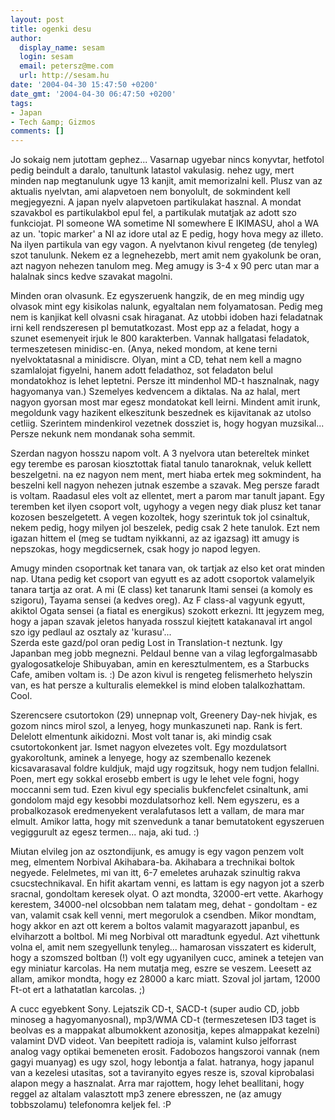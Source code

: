 ```yaml
---
layout: post
title: ogenki desu
author:
  display_name: sesam
  login: sesam
  email: petersz@me.com
  url: http://sesam.hu
date: '2004-04-30 15:47:50 +0200'
date_gmt: '2004-04-30 06:47:50 +0200'
tags:
- Japan
- Tech &amp; Gizmos
comments: []
---
```


Jo sokaig nem jutottam gephez... Vasarnap ugyebar nincs konyvtar, hetfotol pedig beindult a daralo, tanultunk latastol vakulasig. nehez ugy, mert minden nap megtanulunk ugye 13 kanjit, amit memorizalni kell. Plusz van az aktualis nyelvtan, ami alapvetoen nem bonyolult, de sokmindent kell megjegyezni. A japan nyelv alapvetoen partikulakat hasznal. A mondat szavakbol es partikulakbol epul fel, a partikulak mutatjak az adott szo funkciojat. Pl someone WA sometime NI somewhere E IKIMASU, ahol a WA az un. 'topic marker' a NI az idore utal az E pedig, hogy hova megy az illeto. Na ilyen partikula van egy vagon. A nyelvtanon kivul rengeteg (de tenyleg) szot tanulunk. Nekem ez a legnehezebb, mert amit nem gyakolunk be oran, azt nagyon nehezen tanulom meg. Meg amugy is 3-4 x 90 perc utan mar a halalnak sincs kedve szavakat magolni.

Minden oran olvasunk. Ez egyszeruenk hangzik, de en meg mindig ugy olvasok mint egy kisikolas nalunk, egyaltalan nem folyamatosan. Pedig meg nem is kanjikat kell olvasni csak hiraganat. Az utobbi idoben hazi feladatnak irni kell rendszeresen pl bemutatkozast. Most epp az a feladat, hogy a szunet esemenyeit irjuk le 800 karakterben. Vannak hallgatasi feladatok, termeszetesen minidisc-en. (Anya, neked mondom, at kene terni nyelvoktatasnal a minidiscre. Olyan, mint a CD, tehat nem kell a magno szamlalojat figyelni, hanem adott feladathoz, sot feladaton belul mondatokhoz is lehet leptetni. Persze itt mindenhol MD-t hasznalnak, nagy hagyomanya van.) Szemelyes kedvencem a diktalas. Na az halal, mert nagyon gyorsan most mar egesz mondatokat kell leirni. Mindent amit irunk, megoldunk vagy hazikent elkeszitunk beszednek es kijavitanak az utolso cetliig. Szerintem mindenkirol vezetnek dossziet is, hogy hogyan muzsikal... Persze nekunk nem mondanak soha semmit.

Szerdan nagyon hosszu napom volt. A 3 nyelvora utan betereltek minket egy terembe es parosan kiosztottak fiatal tanulo tanaroknak, veluk kellett beszelgetni. na ez nagyon nem ment, mert hiaba ertek meg sokmindent, ha beszelni kell nagyon nehezen jutnak eszembe a szavak. Meg persze faradt is voltam. Raadasul eles volt az ellentet, mert a parom mar tanult japant. Egy teremben ket ilyen csoport volt, ugyhogy a vegen negy diak plusz ket tanar kozosen beszelgetett. A vegen kozoltek, hogy szerintuk tok jol csinaltuk, nekem pedig, hogy milyen jol beszelek, pedig csak 2 hete tanulok. Ezt nem igazan hittem el (meg se tudtam nyikkanni, az az igazsag) itt amugy is nepszokas, hogy megdicsernek, csak hogy jo napod legyen.

Amugy minden csoportnak ket tanara van, ok tartjak az elso ket orat minden nap. Utana pedig ket csoport van egyutt es az adott csoportok valamelyik tanara tartja az orat. A mi (E class) ket tanarunk Itami sensei (a komoly es szigoru), Tayama sensei (a kedves oreg). Az F class-al vagyunk egyutt, akiktol Ogata sensei (a fiatal es energikus) szokott erkezni. Itt jegyzem meg, hogy a japan szavak jeletos hanyada rosszul kiejtett katakanaval irt angol szo igy pedlaul az osztaly az 'kurasu'...  
Szerda este gazd/pol oran pedig Lost in Translation-t neztunk. Igy Japanban meg jobb megnezni. Peldaul benne van a vilag legforgalmasabb gyalogosatkeloje Shibuyaban, amin en keresztulmentem, es a Starbucks Cafe, amiben voltam is. :) De azon kivul is rengeteg felismerheto helyszin van, es hat persze a kulturalis elemekkel is mind eloben talalkozhattam. Cool.

Szerencsere csutortokon (29) unnepnap volt, Greenery Day-nek hivjak, es gozom nincs mirol szol, a lenyeg, hogy munkaszuneti nap. Rank is fert. Delelott elmentunk aikidozni. Most volt tanar is, aki mindig csak csutortokonkent jar. Ismet nagyon elvezetes volt. Egy mozdulatsort gyakoroltunk, aminek a lenyege, hogy az szembenallo kezenek kicsavarasaval foldre kuldjuk, majd ugy rogzitsuk, hogy nem tudjon felallni. Poen, mert egy sokkal erosebb embert is ugy le lehet vele fogni, hogy moccanni sem tud. Ezen kivul egy specialis bukfencfelet csinaltunk, ami gondolom majd egy kesobbi mozdulatsorhoz kell. Nem egyszeru, es a probalkozasok eredmenyekent veralafutasos lett a vallam, de mara mar elmult. Amikor latta, hogy mit szenvedunk a tanar bemutatokent egyszeruen vegiggurult az egesz termen... naja, aki tud. :)

Miutan elvileg jon az osztondijunk, es amugy is egy vagon penzem volt meg, elmentem Norbival Akihabara-ba. Akihabara a trechnikai boltok negyede. Felelmetes, mi van itt, 6-7 emeletes aruhazak szinultig rakva csucstechnikaval. En hifit akartam venni, es lattam is egy nagyon jot a szerb sracnal, gondoltam keresek olyat. O azt mondta, 32000-ert vette. Akarhogy kerestem, 34000-nel olcsobban nem talatam meg, dehat - gondoltam - ez van, valamit csak kell venni, mert megorulok a csendben. Mikor mondtam, hogy akkor en azt ott kerem a boltos valamit magyarazott japanbul, es elviharzott a boltbol. Mi meg Norbival ott maradtunk egyedul. Azt vihettunk volna el, amit nem szegyellunk tenyleg... hamarosan visszatert es kiderult, hogy a szomszed boltban (!) volt egy ugyanilyen cucc, aminek a tetejen van egy miniatur karcolas. Ha nem mutatja meg, eszre se veszem. Leesett az allam, amikor mondta, hogy ez 28000 a karc miatt. Szoval jol jartam, 12000 Ft-ot ert a lathatatlan karcolas. ;)

A cucc egyebkent Sony. Lejatszik CD-t, SACD-t (super audio CD, jobb minoseg a hagyomanyosnal), mp3/WMA CD-t (termeszetesen ID3 taget is beolvas es a mappakat albumokkent azonositja, kepes almappakat kezelni) valamint DVD videot. Van beepitett radioja is, valamint kulso jelforrast analog vagy optikai bemeneten erosit. Fadobozos hangszoroi vannak (nem gagyi muanyag) es ugy szol, hogy lebontja a falat. hatranya, hogy japanul van a kezelesi utasitas, sot a taviranyito egyes resze is, szoval kiprobalasi alapon megy a hasznalat. Arra mar rajottem, hogy lehet beallitani, hogy reggel az altalam valasztott mp3 zenere ebresszen, ne (az amugy tobbszolamu) telefonomra keljek fel. :P
